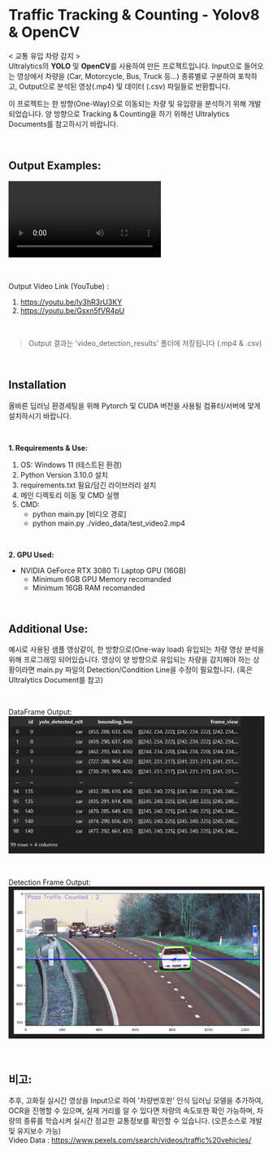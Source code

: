 # Traffic Tracking & Counting - Yolov8 & OpenCV

< 교통 유입 차량 감지 > <br>
Ultralytics의 **YOLO** 및 **OpenCV**를 사용하여 만든 프로젝트입니다. Input으로 들어오는 영상에서 차량을 (Car, Motorcycle, Bus, Truck 등...) 종류별로 구분하여 포착하고, Output으로 분석된 영상(.mp4) 및 데이터 (.csv) 파일들로 반환합니다.

이 프로젝트는 한 방향(One-Way)으로 이동되는 차량 및 유입량을 분석하기 위해 개발되었습니다. 양 방향으로 Tracking & Counting을 하기 위해선 Ultralytics Documents를 참고하시기 바랍니다.

<br>

## Output Examples:

<!-- <video src="./output_samples/sample_output1.mov" controls> </video> -->
<video src="./output_samples/sample_output1.mov" controls></video>


<br>

Output Video Link (YouTube) :
1.  https://youtu.be/ly3hR3rU3KY
2.  https://youtu.be/Gsxn5fVR4pU

<br>

>Output 결과는 'video_detection_results' 폴더에 저장됩니다 (.mp4 & .csv)


<br>

## Installation
올바른 딥러닝 환경세팅을 위해 Pytorch 및 CUDA 버전을 사용될 컴퓨터/서버에 맞게 설치하시기 바랍니다.

<br>

**1. Requirements & Use:**
1. OS: Windows 11 (테스트된 환경) 
2. Python Version 3.10.0 설치
3. requirements.txt 필요/담긴 라이브러리 설치
4. 메인 디렉토리 이동 및 CMD 실행
5. CMD:
    - python main.py [비디오 경로]
    - python main.py ./video_data/test_video2.mp4

<br>

**2. GPU Used:**
- NVIDIA GeForce RTX 3080 Ti Laptop GPU (16GB)
  - Minimum 6GB GPU Memory recomanded
  - Minimum 16GB RAM recomanded


<br>


## Additional Use:
예시로 사용된 샘플 영상같이, 한 방향으로(One-way load) 유입되는 차량 영상 분석을 위해 프로그래밍 되어있습니다. 영상이 양 방향으로 유입되는 차량을 감지해야 하는 상황이라면 main.py 파일의 Detection/Condition Line을 수정이 필요합니다. (혹은 Ultralytics Document를 참고)

<br>

DataFrame Output:
![결과 예시](./output_samples/output_df.png)


<br>


Detection Frame Output:
![결과 예시](./output_samples/output_frame_view.png)

<br>

## 비고:
추후, 고화질 실시간 영상을 Input으로 하여 '차량번호판' 인식 딥러닝 모델을 추가하여, OCR을 진행할 수 있으며, 실제 거리를 알 수 있다면 차량의 속도또한 확인 가능하며, 차량의 종류를 학습시켜 실시간 정교한 교통정보를 확인할 수 있습니다. (오픈소스로 개발 및 유지보수 가능)
<br>
Video Data :  https://www.pexels.com/search/videos/traffic%20vehicles/